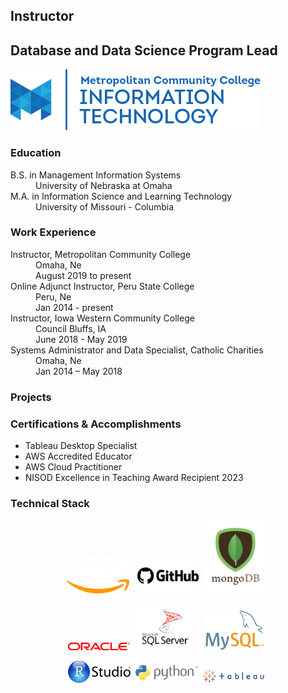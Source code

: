 ## Instructor
## Database and Data Science Program Lead
![alt text][mccit]

### Education
<dl>
<dt>B.S. in Management Information Systems</dt><dd>University of Nebraska at Omaha</dd>
<dt>M.A. in Information Science and Learning Technology</dt><dd>University of Missouri - Columbia</dd>
</dl>

### Work Experience
<dl>
<dt>Instructor, Metropolitan Community College</dt>
<dd>Omaha, Ne</dd>
<dd>August 2019 to present</dd>

<dt>Online Adjunct Instructor, Peru State College</dt>
<dd>Peru, Ne</dd>
<dd>Jan 2014 - present</dd>

<dt>Instructor, Iowa Western Community College</dt>
<dd>Council Bluffs, IA</dd>
<dd>June 2018 - May 2019</dd>

<dt>Systems Administrator and Data Specialist, Catholic Charities</dt>
<dd>Omaha, Ne</dd>
<dd>Jan 2014 – May 2018</dd>

</dl>

### Projects

### Certifications & Accomplishments
* Tableau Desktop Specialist
* AWS Accredited Educator
* AWS Cloud Practitioner
* NISOD Excellence in Teaching Award Recipient 2023

### Technical Stack
<div style="text-align: center;">
<p>
<img src="logos/aws.png" width=100px alt="AWS"> &nbsp; 
<img src="logos/github.png" width=100px alt="GitHub">&nbsp; 
<img src="logos/mongodb.png" width=100px alt="MongoDB" >&nbsp; 
</p><p>
<img src="logos/oracle.png" width=100px alt="Oracle">&nbsp; 
<img src="logos/mssql.png" width=100px alt="Microsoft SQL Server">&nbsp; 
<img src="logos/mysql.png" width=100px alt="MySQL">&nbsp; 
</p><p>
<img src="logos/rstudio.png" width=100px alt="R Studio">&nbsp; 
<img src="logos/python.png" width=100px alt="Python">&nbsp; 
<img src="logos/tableau.png" width=100px alt="Tableau">&nbsp; 
</p>
</div>

[mccit]: mccitlogo.png "MCC IT Logo"
[TDSbadge]: TDSbadge.png "Tableau Desktop Specialist badge"
